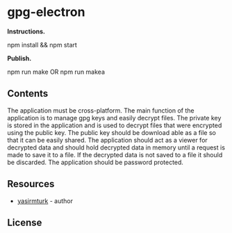 # gpg-electron

**Instructions.**

npm install && npm start

**Publish.**

npm run make
OR
npm run makea

## Contents

The application must be cross-platform.
The main function of the application is to manage gpg keys and easily decrypt files.
The private key is stored in the application and is used to decrypt files that were encrypted using the public key.
The public key should be download able as a file so that it can be easily shared.
The application should act as a viewer for decrypted data and should hold decrypted data in memory until a request is made to save it to a file.
If the decrypted data is not saved to a file it should be discarded.
The application should be password protected.

## Resources

- [yasirmturk](https://www.yasirmturk.com) - author

## License
